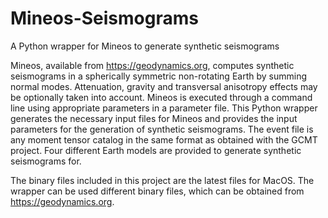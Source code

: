 # Mineos-Seismograms
A Python wrapper for Mineos to generate synthetic seismograms

Mineos, available from https://geodynamics.org, computes synthetic seismograms in a spherically symmetric non-rotating Earth by summing normal modes. Attenuation, gravity and transversal anisotropy effects may be optionally taken into account. Mineos is executed through a command line using appropriate parameters in a parameter file. This Python wrapper generates the necessary input files for Mineos and provides the input parameters for the generation of synthetic seismograms. The event file is any moment tensor catalog in the same format as obtained with the GCMT project. Four different Earth models are provided to generate synthetic seismograms for.

The binary files included in this project are the latest files for MacOS. The wrapper can be used different binary files, which can be obtained from https://geodynamics.org.

